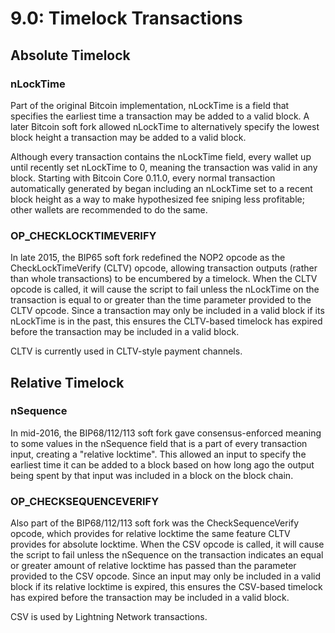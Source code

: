 # 9.0: Timelock Transactions

## Absolute Timelock

### nLockTime

Part of the original Bitcoin implementation, nLockTime is a field that specifies the earliest time a transaction may 
be added to a valid block. A later Bitcoin soft fork allowed nLockTime to alternatively specify the 
lowest block height a transaction may be added to a valid block.

Although every transaction contains the nLockTime field, every wallet up until recently set nLockTime to 0, meaning the 
transaction was valid in any block. Starting with Bitcoin Core 0.11.0, every normal transaction automatically generated 
by began including an nLockTime set to a recent block height as a way to make hypothesized fee sniping less profitable; 
other wallets are recommended to do the same.

### OP_CHECKLOCKTIMEVERIFY

In late 2015, the BIP65 soft fork redefined the NOP2 opcode as the CheckLockTimeVerify (CLTV) opcode, allowing transaction 
outputs (rather than whole transactions) to be encumbered by a timelock. When the CLTV opcode is called, it will cause 
the script to fail unless the nLockTime on the transaction is equal to or greater than the time parameter provided to the 
CLTV opcode. Since a transaction may only be included in a valid block if its nLockTime is in the past, this ensures the 
CLTV-based timelock has expired before the transaction may be included in a valid block.

CLTV is currently used in CLTV-style payment channels.


## Relative Timelock

### nSequence

In mid-2016, the BIP68/112/113 soft fork gave consensus-enforced meaning to some values in the nSequence field that is 
a part of every transaction input, creating a "relative locktime". This allowed an input to specify the 
earliest time it can be added to a block based on how long ago the output being spent by that input was included in a 
block on the block chain.

### OP_CHECKSEQUENCEVERIFY

Also part of the BIP68/112/113 soft fork was the CheckSequenceVerify opcode, which provides for relative locktime the same 
feature CLTV provides for absolute locktime. When the CSV opcode is called, it will cause the script to fail unless the 
nSequence on the transaction indicates an equal or greater amount of relative locktime has passed than the parameter 
provided to the CSV opcode. Since an input may only be included in a valid block if its relative locktime is expired, 
this ensures the CSV-based timelock has expired before the transaction may be included in a valid block.

CSV is used by Lightning Network transactions.
